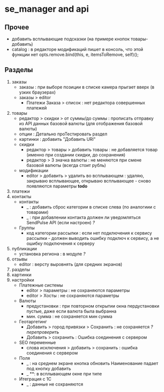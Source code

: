 # se_manager and api

## Прочее

- добавить всплывающие подсказки (на примере кнопок товары-добавить)
- catalog : в редакторе модификаций пишет в консоль, что этой функции нет opts.remove.bind(this, e, itemsToRemove, self)();

## Разделы

1. заказы
    * заказы                                : при выборе позиции в списке камера прыгает вверх (в узких браузерах)
    - заказы > editor
        * Платежи Заказа > список           : нет редактора совершенных платежей
2. товары
    * редактор > скидки > от суммы/до суммы : прописать отправку из API данных базовой валюты (для отображения базовой валюты)
    * опции                                 : Детально проТестировать раздел
    * картинки                              : добавить "Добавить URl"
    - скидки
        * редактор > товары > добавить товары : не добавляется товар (именно при создании скидки, до сохранения)
        * редактор > 3 значка валюты        : не меняются при смене базовой валюты (всегда стоит рубль)
    - модификации
        * editor > добавить > удалить во всплывающем : удаляю, закрываю всплывающее, открываю всплывающее - сново появляются параметры **todo**
3. платежи
4. контакты
    - контакты
        * _                                 : добавить сброс категории в списке слева (по аналогиии с товарами)
        * _                                 : при добавлении контакта должен ли уведомляться SendPulse API (если настроен) *?*
    - Группы
        * код категории рассылки            : если нет подключения к сервису рассылки - должен выводить ошибку подключ к сервису, а не ошибку подключения к серверу
5. публикации
    * установка региона                     : в модуле *?*
6. отзывы
    * editor                                : версту выровнять (для средних экранов)
7. разделы
8. картинки
9. настройки
    - Платежные системы
        * editor > параметры                        : не сохраняются параметры
        * editor > Хосты                            : не сохраняются параметры
    - Валюты
        * предустановки                             : при повторном открытии окна пердустановки пустые, даже если валюта была выбранна
        * мин. сумма                                : не сохраняется мин сумма
    - Геотаргетинг
        * Добавить > город привязки > Сохранить     : не сохраняется *? перепроверить*
        * Добавить > сохранить                      : Ошибка соединения с сервером
    - SEO переменные
        * слова исключения > добавить > сохранить   : ошибка соединения с сервером
    - Поля
        * _                                 : на среднем экране кнопка обновить Наименование падает под кнопку добавить
        * _                                 **: в всплывающем окне при типе     
    - Итеграция с 1С
        * _                                 : данные не сохраняются